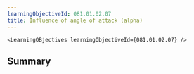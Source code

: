 ```yaml
---
learningObjectiveId: 081.01.02.07
title: Influence of angle of attack (alpha)
---
```


```tsx eval
<LearningOBjectives learningObjectiveId={081.01.02.07} />
```

## Summary
